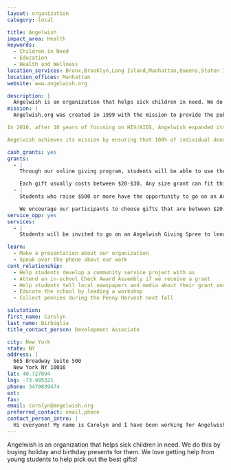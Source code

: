 ```yaml
---
layout: organization
category: local

title: Angelwish
impact_area: Health
keywords: 
  - Children in Need
  - Education
  - Health and Wellness
location_services: Bronx,Brooklyn,Long Island,Manhattan,Queens,Staten Island,Greater New York
location_offices: Manhattan
website: www.angelwish.org

description: |
  Angelwish is an organization that helps sick children in need. We do this by buying holiday and birthday presents for them. We love getting help from young students to help pick out the best gifts! 
mission: |
  Angelwish.org was created in 1999 with the mission to provide the public with an easy way to grant wishes to the millions of children that are living with HIV/AIDS around the world. Infected or affected by the disease, their opportunities for a "normal" childhood are virtually impossible.By harnessing the power of the Internet, Angelwish helps donors add a ray of hope to their lives. 

In 2010, after 10 years of focusing on HIV/AIDS, Angelwish expanded its mission to include children living with chronic illnesses such as asthma, diabetes and kidney disease. 

Angelwish achieves its mission by ensuring that 100% of individual donations are used for program services and that those funds are extended, where possible, to incorporate an educational component giving young people a hands on lesson in philanthropy. 

cash_grants: yes
grants: 
  - |
    Through our online giving program, students will be able to use the money they raised to purchase gifts for children with chronic illnesses. All they have to do is visit our website and choose a care center (or multiple care centers) to support. We work with a nationwide network of social workers to make sure the gifts listed fit the needs of their population. 

    Each gift usually costs between $20-$30. Any size grant can fit this program. 
  - |
    Students who raise $500 or more have the opportunity to go on an Angelwish Giving Spree. They will be invited to a local toy store or bookstore to use the money they raised to purchase gifts for ill children in need. The gifts will then be sent to social workers at our partner care centers, and they will distribute the gifts to parents to give to their children. 

    We encourage our participants to choose gifts that are between $20-$30. 
service_opp: yes
services: 
  - |
    Students will be invited to go on an Angelwish Giving Spree to lend their expertise and help us pick out the toys we send to sick children if 1) They raise over $500 or 2) We receive funding from a third party. 

learn: 
  - Make a presentation about our organization
  - Speak over the phone about our work
cont_relationship: 
  - Help students develop a community service project with us
  - Attend an in-school Check Award Assembly if we receive a grant
  - Help students tell local newspapers and media about their grant and/or project with us
  - Educate the school by leading a workshop
  - Collect pennies during the Penny Harvest next fall

salutation: 
first_name: Carolyn
last_name: Birbiglia 
title_contact_person: Development Associate 

city: New York
state: NY
address: |
  665 Broadway Suite 500    
  New York NY 10016
lat: 40.727094
lng: -73.995321
phone: 3479039474
ext: 
fax: 
email: carolyn@angelwish.org
preferred_contact: email,phone
contact_person_intro: |
  Hi everyone! My name is Carolyn and I have been working for Angelwish for almost a year. At Angelwish, I plan fundraising events and talk to people at different companies, foundations, and schools to raise money for the children we support. I am very excited to work with a Common Cents school and to see what presents you pick out for other kids in need.
---
```

Angelwish is an organization that helps sick children in need. We do this by buying holiday and birthday presents for them. We love getting help from young students to help pick out the best gifts! 